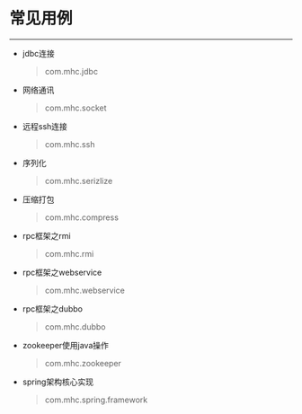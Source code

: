 # 常见用例
----------
* jdbc连接
    > com.mhc.jdbc
* 网络通讯
    > com.mhc.socket 
* 远程ssh连接
    > com.mhc.ssh 
* 序列化
    > com.mhc.serizlize   
* 压缩打包
    > com.mhc.compress
* rpc框架之rmi
    > com.mhc.rmi   
* rpc框架之webservice
    > com.mhc.webservice
* rpc框架之dubbo
    > com.mhc.dubbo 
* zookeeper使用java操作
    > com.mhc.zookeeper
* spring架构核心实现
    > com.mhc.spring.framework
    
